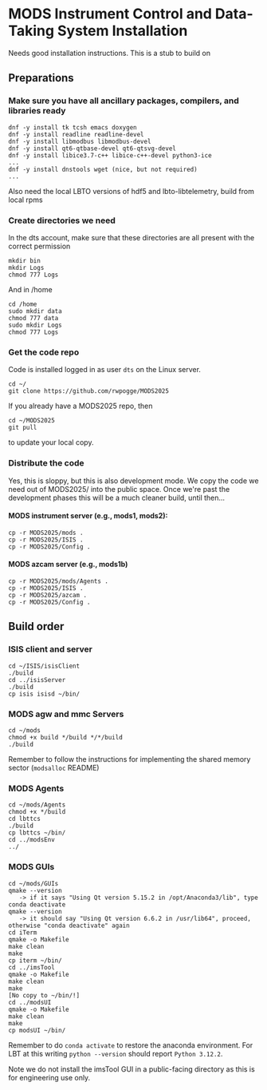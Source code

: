 # MODS Instrument Control and Data-Taking System Installation

Needs good installation instructions.  This is a stub to build on

## Preparations

### Make sure you have all ancillary packages, compilers, and libraries ready

```shell
dnf -y install tk tcsh emacs doxygen
dnf -y install readline readline-devel
dnf -y install libmodbus libmodbus-devel
dnf -y install qt6-qtbase-devel qt6-qtsvg-devel
dnf -y install libice3.7-c++ libice-c++-devel python3-ice
...
dnf -y install dnstools wget (nice, but not required)
...
```
Also need the local LBTO versions of hdf5 and lbto-libtelemetry, build from local rpms

### Create directories we need

In the dts account, make sure that these directories are all present with the correct permission
```shell
mkdir bin
mkdir Logs
chmod 777 Logs
```
And in /home
```shell
cd /home
sudo mkdir data
chmod 777 data
sudo mkdir Logs
chmod 777 Logs
```

### Get the code repo

Code is installed logged in as user `dts` on the Linux server.
```shell
cd ~/
git clone https://github.com/rwpogge/MODS2025
```
If you already have a MODS2025 repo, then
```
cd ~/MODS2025
git pull
```
to update your local copy.

### Distribute the code

Yes, this is sloppy, but this is also development mode.  We copy the code we need out of MODS2025/ into the
public space.  Once we're past the development phases this will be a much cleaner build, until then...

#### MODS instrument server (e.g., mods1, mods2):
```shell
cp -r MODS2025/mods .
cp -r MODS2025/ISIS .
cp -r MODS2025/Config .
```

#### MODS azcam server (e.g., mods1b)

```shell
cp -r MODS2025/mods/Agents .
cp -r MODS2025/ISIS .
cp -r MODS2025/azcam .
cp -r MODS2025/Config .
```

## Build order

### ISIS client and server
```shell
cd ~/ISIS/isisClient
./build
cd ../isisServer
./build
cp isis isisd ~/bin/
```

### MODS agw and mmc Servers
```shell
cd ~/mods
chmod +x build */build */*/build
./build
```
Remember to follow the instructions for implementing the 
shared memory sector (`modsalloc` README)

### MODS Agents
```shell
cd ~/mods/Agents
chmod +x */build
cd lbttcs
./build
cp lbttcs ~/bin/
cd ../modsEnv
../
```
### MODS GUIs
```shell
cd ~/mods/GUIs
qmake --version
   -> if it says "Using Qt version 5.15.2 in /opt/Anaconda3/lib", type
conda deactivate
qmake --version 
   -> it should say "Using Qt version 6.6.2 in /usr/lib64", proceed, otherwise "conda deactivate" again
cd iTerm
qmake -o Makefile
make clean
make
cp iterm ~/bin/
cd ../imsTool
qmake -o Makefile
make clean
make
[No copy to ~/bin/!]
cd ../modsUI
qmake -o Makefile
make clean
make
cp modsUI ~/bin/
```
Remember to do `conda activate` to restore the anaconda environment. For LBT at this 
writing `python --version` should report `Python 3.12.2`.

Note we do not install the imsTool GUI in a public-facing directory as this is for engineering use only.




